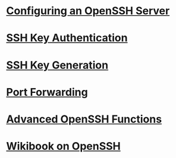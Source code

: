 # [Configuring an OpenSSH Server](ssh/ssh_OpenSSH_Config.md)

# [SSH Key Authentication](ssh/ssh_Key_Authentication.md)

# [SSH Key Generation](ssh/ssh_Key_Generation.md)

# [Port Forwarding](ssh/ssh_Port_Forwarding.md)

# [Advanced OpenSSH Functions](ssh/ssh_Adv_OpenSSH_Funct.md)

# [Wikibook on OpenSSH](ssh/ssh_Wikibook_on_OpenSSH)